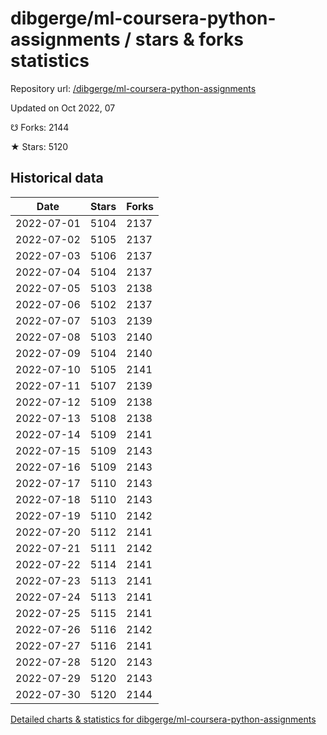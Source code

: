# dibgerge/ml-coursera-python-assignments / stars & forks statistics

Repository url: [/dibgerge/ml-coursera-python-assignments](https://github.com/dibgerge/ml-coursera-python-assignments)

Updated on Oct 2022, 07

☋ Forks: 2144

★ Stars: 5120

## Historical data
| Date | Stars | Forks |
|------|-------|-------|
| 2022-07-01 | 5104 | 2137 | 
| 2022-07-02 | 5105 | 2137 | 
| 2022-07-03 | 5106 | 2137 | 
| 2022-07-04 | 5104 | 2137 | 
| 2022-07-05 | 5103 | 2138 | 
| 2022-07-06 | 5102 | 2137 | 
| 2022-07-07 | 5103 | 2139 | 
| 2022-07-08 | 5103 | 2140 | 
| 2022-07-09 | 5104 | 2140 | 
| 2022-07-10 | 5105 | 2141 | 
| 2022-07-11 | 5107 | 2139 | 
| 2022-07-12 | 5109 | 2138 | 
| 2022-07-13 | 5108 | 2138 | 
| 2022-07-14 | 5109 | 2141 | 
| 2022-07-15 | 5109 | 2143 | 
| 2022-07-16 | 5109 | 2143 | 
| 2022-07-17 | 5110 | 2143 | 
| 2022-07-18 | 5110 | 2143 | 
| 2022-07-19 | 5110 | 2142 | 
| 2022-07-20 | 5112 | 2141 | 
| 2022-07-21 | 5111 | 2142 | 
| 2022-07-22 | 5114 | 2141 | 
| 2022-07-23 | 5113 | 2141 | 
| 2022-07-24 | 5113 | 2141 | 
| 2022-07-25 | 5115 | 2141 | 
| 2022-07-26 | 5116 | 2142 | 
| 2022-07-27 | 5116 | 2141 | 
| 2022-07-28 | 5120 | 2143 | 
| 2022-07-29 | 5120 | 2143 | 
| 2022-07-30 | 5120 | 2144 | 


[Detailed charts & statistics for dibgerge/ml-coursera-python-assignments](https://reviewgithub.com/rep/dibgerge/ml-coursera-python-assignments)
